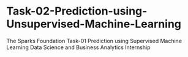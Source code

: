 # Task-02-Prediction-using-Unsupervised-Machine-Learning
The Sparks Foundation Task-01 Prediction using Supervised Machine Learning Data Science and Business Analytics Internship
